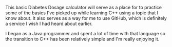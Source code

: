 This basic Diabetes Dosage calculator will serve as a place for to practice some of the basics I've picked up while learning C++ 
using a topic that I know about. It also serves as a way for me to use GitHub, which is definitely a service I wish I had heard
about earlier.

I began as a Java programmer and spent a lot of time with that language so the transition to C++ has been relatively simple 
and I'm really enjoying it.
